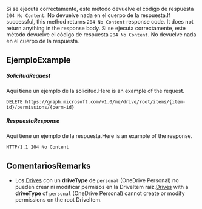 <span data-ttu-id="98baa-p102">Si se ejecuta correctamente, este método devuelve el código de respuesta `204 No Content`. No devuelve nada en el cuerpo de la respuesta.</span><span class="sxs-lookup"><span data-stu-id="98baa-p102">If successful, this method returns `204 No Content` response code. It does not return anything in the response body.</span></span>
Si se ejecuta correctamente, este método devuelve el código de respuesta `204 No Content`. No devuelve nada en el cuerpo de la respuesta.

## <span data-ttu-id="98baa-123">Ejemplo</span><span class="sxs-lookup"><span data-stu-id="98baa-123">Example</span></span>
<a id="example" class="xliff"></a>

##### <span data-ttu-id="98baa-124">Solicitud</span><span class="sxs-lookup"><span data-stu-id="98baa-124">Request</span></span>
<a id="request" class="xliff"></a>

<span data-ttu-id="98baa-125">Aquí tiene un ejemplo de la solicitud.</span><span class="sxs-lookup"><span data-stu-id="98baa-125">Here is an example of the request.</span></span>

<!-- {
  "blockType": "request",
  "name": "delete_permission"
}-->
```http
DELETE https://graph.microsoft.com/v1.0/me/drive/root/items/{item-id}/permissions/{perm-id}
```

##### <span data-ttu-id="98baa-126">Respuesta</span><span class="sxs-lookup"><span data-stu-id="98baa-126">Response</span></span>
<a id="response" class="xliff"></a>

<span data-ttu-id="98baa-127">Aquí tiene un ejemplo de la respuesta.</span><span class="sxs-lookup"><span data-stu-id="98baa-127">Here is an example of the response.</span></span>

<!-- {
  "blockType": "response",
  "truncated": false
} -->
```http
HTTP/1.1 204 No Content
```

## <span data-ttu-id="98baa-128">Comentarios</span><span class="sxs-lookup"><span data-stu-id="98baa-128">Remarks</span></span>
<a id="remarks" class="xliff"></a>

* <span data-ttu-id="98baa-129">Los [Drives](../resources/drive.md) con un **driveType** de `personal` (OneDrive Personal) no pueden crear ni modificar permisos en la DriveItem raíz.</span><span class="sxs-lookup"><span data-stu-id="98baa-129">[Drives](../resources/drive.md) with a **driveType** of `personal` (OneDrive Personal) cannot create or modify permissions on the root DriveItem.</span></span> 

<!-- uuid: 8fcb5dbc-d5aa-4681-8e31-b001d5168d79
2015-10-25 14:57:30 UTC -->
<!-- {
  "type": "#page.annotation",
  "description": "Delete permission",
  "keywords": "",
  "section": "documentation",
  "tocPath": "OneDrive/Item/Delete permission"
}-->
